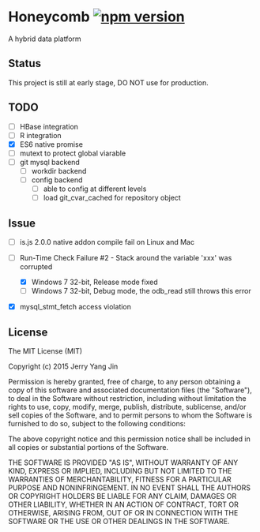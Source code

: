 Honeycomb [![npm version](https://badge.fury.io/js/honeycomb.svg)](http://badge.fury.io/js/honeycomb)
=========

A hybrid data platform

Status
------
This project is still at early stage, DO NOT use for production.

TODO
----
- [ ] HBase integration
- [ ] R integration
- [x] ES6 native promise
- [ ] mutext to protect global viarable
- [ ] git mysql backend
  - [ ] workdir backend
  - [ ] config backend
    - [ ] able to config at different levels
    - [ ] load git_cvar_cached for repository object

Issue
-----
- [ ] is.js 2.0.0 native addon compile fail on Linux and Mac
- [ ] Run-Time Check Failure #2 - Stack around the variable 'xxx' was corrupted
  - [x] Windows 7 32-bit, Release mode fixed
  - [ ] Windows 7 32-bit, Debug mode, the odb_read still throws this error
- [x] mysql_stmt_fetch access violation


License
-------
The MIT License (MIT)

Copyright (c) 2015 Jerry Yang Jin

Permission is hereby granted, free of charge, to any person obtaining a copy
of this software and associated documentation files (the "Software"), to deal
in the Software without restriction, including without limitation the rights
to use, copy, modify, merge, publish, distribute, sublicense, and/or sell
copies of the Software, and to permit persons to whom the Software is
furnished to do so, subject to the following conditions:

The above copyright notice and this permission notice shall be included in all
copies or substantial portions of the Software.

THE SOFTWARE IS PROVIDED "AS IS", WITHOUT WARRANTY OF ANY KIND, EXPRESS OR
IMPLIED, INCLUDING BUT NOT LIMITED TO THE WARRANTIES OF MERCHANTABILITY,
FITNESS FOR A PARTICULAR PURPOSE AND NONINFRINGEMENT. IN NO EVENT SHALL THE
AUTHORS OR COPYRIGHT HOLDERS BE LIABLE FOR ANY CLAIM, DAMAGES OR OTHER
LIABILITY, WHETHER IN AN ACTION OF CONTRACT, TORT OR OTHERWISE, ARISING FROM,
OUT OF OR IN CONNECTION WITH THE SOFTWARE OR THE USE OR OTHER DEALINGS IN THE
SOFTWARE.
